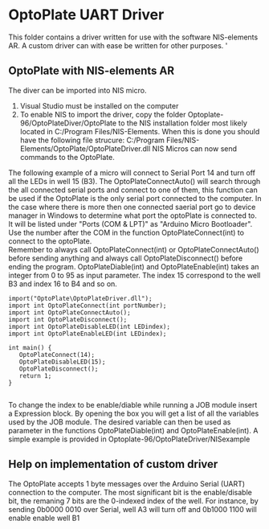 # OptoPlate UART Driver 
This folder contains a driver written for use with the software NIS-elements AR. A custom driver can with ease be written for other purposes. '

## OptoPlate with NIS-elements AR
The diver can be imported into NIS micro. 
1. Visual Studio must be installed on the computer
2. To enable NIS to import the driver, copy the folder Optoplate-96/OptoPlateDiver/OptoPlate to the NIS installation folder most likely located in C:/Program Files/NIS-Elements. When this is done you should have the following file strucure: C:/Program Files/NIS-Elements/OptoPlate/OptoPlateDriver.dll
NIS Micros can now send commands to the OptoPlate. 

The following example of a micro will connect to Serial Port 14 and turn off all the LEDs in well 15 (B3). 
The OptoPlateConnectAuto() will search through the all connected serial ports and connect to one of them, this function can be used if the OptoPlate is the only serial port connected to the computer. In the case where there is more then one connected saerial port go to device manager in Windows to determine what port the optoPlate is connected to. It will be listed under "Ports (COM & LPT)" as "Arduino Micro Bootloader". Use the number after the COM in the function OptoPlateConnect(int) to connect to the optoPlate.  
Remember to always call OptoPlateConnect(int) or OptoPlateConnectAuto() before sending anything and always call OptoPlateDisconnect() before ending the program.
OptoPlateDiable(int) and OptoPlateEnable(int) takes an integer from 0 to 95 as input parameter. The index 15 correspond to the well B3 and index 16 to B4 and so on.  
```
import("OptoPlate\OptoPlateDriver.dll");
import int OptoPlateConnect(int portNumber);
import int OptoPlateConnectAuto();
import int OptoPlateDisconnect();
import int OptoPlateDisableLED(int LEDindex);
import int OptoPlateEnableLED(int LEDindex);

int main() {
   OptoPlateConnect(14);
   OptoPlateDisableLED(15);
   OptoPlateDisconnect();
   return 1;
}
                            
```
To change the index to be enable/diable while running a JOB module insert a Expression block. By opening the box you will get a list of all the variables used by the JOB module. The desired variable can then be used as parameter in the functions OptoPlateDiable(int) and OptoPlateEnable(int). A simple example is provided in Optoplate-96/OptoPlateDriver/NISexample    

## Help on implementation of custom driver
The OptoPlate accepts 1 byte messages over the Arduino Serial (UART) connection to the computer. The most significant bit is the enable/disable bit, the remaning 7 bits are the 0-indexed index of the well. For instance, by sending 0b0000 0010 over Serial, well A3 will turn off and 0b1000 1100 will enable enable well B1
